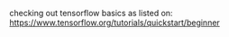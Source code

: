 checking out tensorflow basics as listed on:
https://www.tensorflow.org/tutorials/quickstart/beginner